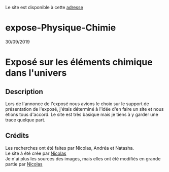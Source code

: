 Le site est disponible à cette [adresse](https://coni.github.io/expose-Physique-Chimie/)

# expose-Physique-Chimie
30/09/2019

# Exposé sur les éléments chimique dans l'univers

## Description
Lors de l'annonce de l'exposé nous avions le choix sur le support de présentation de l'exposé, j'étais déterminé à l'idée d'en faire un site et nous étions tous d'accord. Le site est très basique mais je tiens à y garder une trace quelque part.

## Crédits
Les recherches ont été faites par Nicolas, Andréa et Natasha.  
Le site à été crée par [Nicolas](https://github.com/co-ni/)  
Je n'ai plus les sources des images, mais elles ont été modifiés en grande partie par [Nicolas](https://github.com/co-ni/) 
